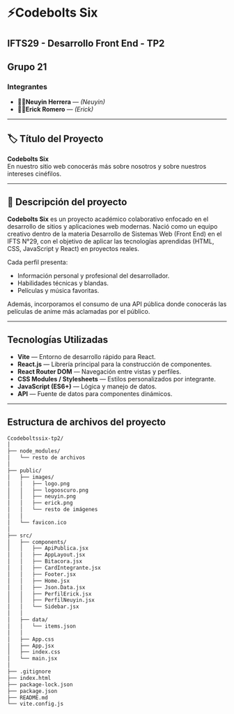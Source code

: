 # ⚡Codebolts Six

## IFTS29 - Desarrollo Front End - TP2  
**Grupo 21**
---
### Integrantes

- 👩‍💻**Neuyin Herrera** — *(Neuyin)*  
- 👨‍💻**Erick Romero** — *(Erick)*  

---

## 🏷️ Título del Proyecto

**Codebolts Six**  
En nuestro sitio web conocerás más sobre nosotros y sobre nuestros intereses cinéfilos.

---

## 📝 Descripción del proyecto

**Codebolts Six** es un proyecto académico colaborativo enfocado en el desarrollo de sitios y aplicaciones web modernas. Nació como un equipo creativo dentro de la materia Desarrollo de Sistemas Web (Front End) en el IFTS N°29, con el objetivo de aplicar las tecnologías aprendidas (HTML, CSS, JavaScript y React) en proyectos reales.  

Cada perfil presenta:
- Información personal y profesional del desarrollador.
- Habilidades técnicas y blandas.
- Películas y música favoritas.

Además, incorporamos el consumo de una API pública donde conocerás las películas de anime más aclamadas por el público.

---

## Tecnologías Utilizadas

- **Vite** — Entorno de desarrollo rápido para React.  
- **React.js** — Librería principal para la construcción de componentes.  
- **React Router DOM** — Navegación entre vistas y perfiles.  
- **CSS Modules / Stylesheets** — Estilos personalizados por integrante.  
- **JavaScript (ES6+)** — Lógica y manejo de datos.  
- **API** — Fuente de datos para componentes dinámicos.  

---

## Estructura de archivos del proyecto
```bash
Ccodeboltssix-tp2/
│
├── node_modules/
│   └── resto de archivos
│
├── public/
│   ├── images/
│   │   ├── logo.png
│   │   ├── logooscuro.png
│   │   ├── neuyin.png
│   │   ├── erick.png
│   │   └── resto de imágenes
│   │        
│   └── favicon.ico
│
├── src/
│   ├── components/
│   │   ├── ApiPublica.jsx
│   │   ├── AppLayout.jsx
│   │   ├── Bitacora.jsx
│   │   ├── CardIntegrante.jsx
│   │   ├── Footer.jsx
│   │   ├── Home.jsx
│   │   ├── Json.Data.jsx
│   │   ├── PerfilErick.jsx
│   │   ├── PerfilNeuyin.jsx
│   │   └── Sidebar.jsx
│   │
│   ├── data/
│   │   └── items.json
│   │
│   ├── App.css
│   ├── App.jsx
│   ├── index.css
│   └── main.jsx
│
├── .gitignore
├── index.html
├── package-lock.json
├── package.json
├── README.md
└── vite.config.js
